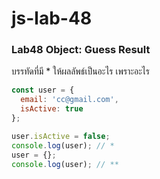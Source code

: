 # js-lab-48
### Lab48 Object: Guess Result
บรรทัดที่มี * ให้ผลลัพธ์เป็นอะไร เพราะอะไร

```JavaScript
const user = {
  email: 'cc@gmail.com',
  isActive: true
};

user.isActive = false;
console.log(user); // *
user = {};
console.log(user); // **
```
